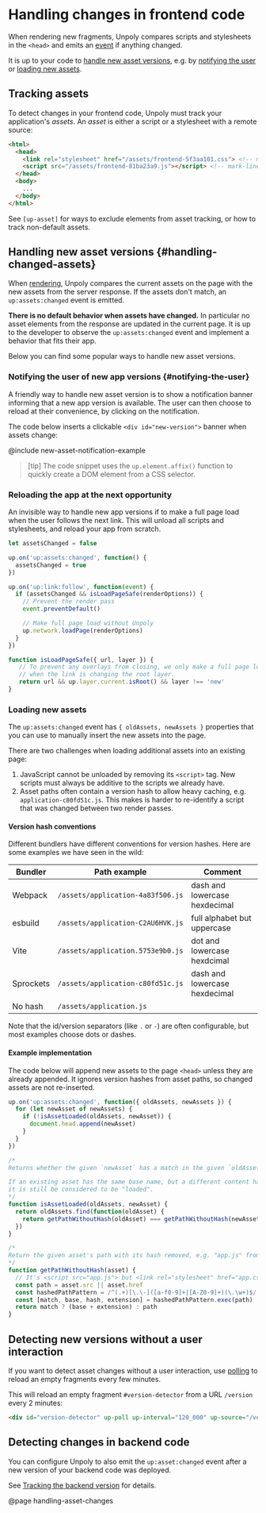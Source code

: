 Handling changes in frontend code
=================================

When rendering new fragments, Unpoly compares scripts and stylesheets in the `<head>`
and emits an [event](/up:assets:changed) if anything changed.

It is up to your code to [handle new asset versions](#handling-changed-assets),
e.g. by [notifying the user](#notifying-the-user) or [loading new assets](#loading-new-assets).


## Tracking assets

To detect changes in your frontend code, Unpoly must track your application's *assets*.
An *asset* is either a script or a stylesheet with a remote source:

```html
<html>
  <head>
    <link rel="stylesheet" href="/assets/frontend-5f3aa101.css"> <!-- mark-line -->
    <script src="/assets/frontend-81ba23a9.js"></script> <!-- mark-line -->
  </head>
  <body>
    ...
  </body>
</html>
```

See `[up-asset]` for ways to exclude elements from asset tracking, or how
to track non-default assets.


## Handling new asset versions {#handling-changed-assets}

When [rendering](/up.render), Unpoly compares the current assets on the page with the new assets
from the server response. If the assets don't match, an `up:assets:changed` event is emitted.

**There is no default behavior when assets have changed.**
In particular no asset elements from the response
are updated in the current page. It is up to the developer to observe the `up:assets:changed` event and
implement a behavior that fits their app. 

Below you can find some popular ways to handle new asset versions.


### Notifying the user of new app versions {#notifying-the-user}

A friendly way to handle new asset version is to show a notification banner informing that a new app version is available.
The user can then choose to reload at their convenience, by clicking on the notification.

The code below inserts a clickable `<div id="new-version">` banner when assets change:

@include new-asset-notification-example

> [tip]
> The code snippet uses the `up.element.affix()` function to quickly create a DOM element from a CSS selector.


### Reloading the app at the next opportunity

An invisible way to handle new app versions if to make a full page load when the user follows
the next link. This will unload all scripts and stylesheets, and reload your app from scratch.

```js
let assetsChanged = false

up.on('up:assets:changed', function() {
  assetsChanged = true
})

up.on('up:link:follow', function(event) {
  if (assetsChanged && isLoadPageSafe(renderOptions)) {
    // Prevent the render pass
    event.preventDefault()

    // Make full page load without Unpoly
    up.network.loadPage(renderOptions)
  }
})

function isLoadPageSafe({ url, layer }) {
   // To prevent any overlays from closing, we only make a full page load
   // when the link is changing the root layer.
   return url && up.layer.current.isRoot() && layer !== 'new'
}
```


### Loading new assets

The `up:assets:changed` event has `{ oldAssets, newAssets }` properties that you can use to manually
insert the new assets into the page.

There are two challenges when loading additional assets into an existing page:

1. JavaScript cannot be unloaded by removing its `<script>` tag.
   New scripts must always be additive to the scripts we already have.
2. Asset paths often contain a version hash to allow heavy caching, e.g. `application-c80fd51c.js`.
   This makes is harder to re-identify a script that was changed between two render passes.

#### Version hash conventions

Different bundlers have different conventions for version hashes.
Here are some examples we have seen in the wild:

| Bundler    | Path example                      | Comment                       |
|------------|-----------------------------------|-------------------------------|
| Webpack    | `/assets/application-4a83f506.js` | dash and lowercase hexdecimal |
| esbuild    | `/assets/application-C2AU6HVK.js` | full alphabet but uppercase   |
| Vite       | `/assets/application.5753e9b0.js` | dot and lowercase hexdcimal   |
| Sprockets  | `/assets/application-c80fd51c.js` | dash and lowercase hexdecimal |
| No hash    | `/assets/application.js`          |                               |

Note that the id/version separators (like `.` or `-`) are often configurable, but
most examples choose dots or dashes.


#### Example implementation

The code below will append new assets to the page `<head>` unless they are already appended.
It ignores version hashes from asset paths, so changed assets are not re-inserted.


```js
up.on('up:assets:changed', function({ oldAssets, newAssets }) {
  for (let newAsset of newAssets) {
    if (!isAssetLoaded(oldAssets, newAsset)) {
      document.head.append(newAsset)
    }
  }
})

/*
Returns whether the given `newAsset` has a match in the given `oldAssets` array.

If an existing asset has the same base name, but a different content hash,
it is still be considered to be "loaded".
*/
function isAssetLoaded(oldAssets, newAsset) {
  return oldAssets.find(function(oldAsset) {
    return getPathWithoutHash(oldAsset) === getPathWithoutHash(newAsset)
  })
}

/*
Return the given asset's path with its hash removed, e.g. "app.js" from "app.344af1ca.js".
*/
function getPathWithoutHash(asset) {
  // It's <script src="app.js"> but <link rel="stylesheet" href="app.css">
  const path = asset.src || asset.href
  const hashedPathPattern = /^(.+)[\.\-]([a-f0-9]+|[A-Z0-9]+)(\.\w+)$/
  const [match, base, hash, extension] = hashedPathPattern.exec(path)
  return match ? (base + extension) : path
}
```

## Detecting new versions without a user interaction

If you want to detect asset changes without a user interaction, use [polling](/up-poll)
to reload an empty fragments every few minutes.

This will reload an empty fragment `#version-detector` from a URL `/version` every 2 minutes:

```html
<div id="version-detector" up-poll up-interval="120_000" up-source="/version"></div>
```

## Detecting changes in backend code

You can configure Unpoly to also emit the `up:asset:changed` event after a new version of your backend code was deployed.

See [Tracking the backend version](/up-asset#tracking-backend-versions) for details.


@page handling-asset-changes
